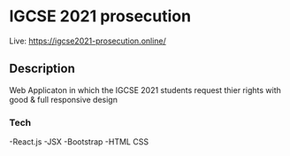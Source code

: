 # IGCSE 2021 prosecution
Live: https://igcse2021-prosecution.online/

## Description
Web Applicaton in which the IGCSE 2021 students request thier rights with good & full responsive design

### Tech
-React.js
-JSX
-Bootstrap
-HTML
CSS
